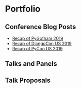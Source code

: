 # Portfolio

## Conference Blog Posts

* [Recap of PyGotham 2019](conference-blog-posts/recap-of-pygotham-2019.md)
* [Recap of DjangoCon US 2019](conference-blog-posts/recap-of-djangocon-us-2019.md)
* [Recap of PyCon US 2019](conference-blog-posts/recap-of-pycon-us-2019.md)

## Talks and Panels

## Talk Proposals
